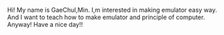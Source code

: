 Hi! My name is GaeChul,Min.
I,m interested in making emulator easy way.
And I want to teach how to make emulator and principle of computer.
Anyway! Have a nice day!!
